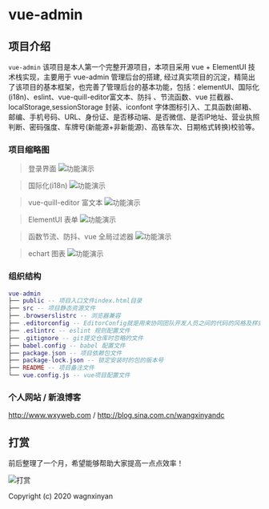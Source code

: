 # vue-admin

## 项目介绍

`vue-admin` 该项目是本人第一个完整开源项目，本项目采用 vue + ElementUI 技术栈实现，主要用于 vue-admin 管理后台的搭建, 经过真实项目的沉淀，精简出了该项目的基本框架，也完善了管理后台的基本功能，包括：elementUI、国际化(i18n)、eslint、vue-quill-editor富文本、防抖 、节流函数、vue 拦截器、localStorage,sessionStorage 封装、iconfont 字体图标引入、工具函数(邮箱、邮编、手机号码、URL、身份证、是否移动端、是否微信、是否IP地址、营业执照判断、密码强度、车牌号(新能源+非新能源)、高铁车次、日期格式转换)校验等。

### 项目缩略图

> 登录界面
![功能演示](http://zk-img.oss-cn-qingdao.aliyuncs.com/github/github01.png)

> 国际化(i18n)
![功能演示](http://zk-img.oss-cn-qingdao.aliyuncs.com/github/github02.png)

> vue-quill-editor 富文本
![功能演示](http://zk-img.oss-cn-qingdao.aliyuncs.com/github/github03.png)

> ElementUI 表单
![功能演示](http://zk-img.oss-cn-qingdao.aliyuncs.com/github/github04.png)

> 函数节流、防抖、vue 全局过滤器
![功能演示](http://zk-img.oss-cn-qingdao.aliyuncs.com/github/github05.png)

> echart 图表
![功能演示](http://zk-img.oss-cn-qingdao.aliyuncs.com/github/github06.png)

### 组织结构

``` lua
vue-admin
├── public -- 项目入口文件index.html目录
├── src -- 项目静态资源文件
├── .browserslistrc -- 浏览器兼容
├── .editorconfig -- EditorConfig就是用来协同团队开发人员之间的代码的风格及样式规范化的一个工具
├── .eslintrc -- eslint 规则配置文件
├── .gitignore -- git提交仓库时忽略的文件
├── babel.config -- babel 配置文件
├── package.json -- 项目依赖包文件
├── package-lock.json -- 锁定安装时的包的版本号
├── README -- 项目备注文件
└── vue.config.js -- vue项目配置文件
```
### 个人网站 / 新浪博客
http://www.wxyweb.com   /   http://blog.sina.com.cn/wangxinyandc

## 打赏
前后整理了一个月，希望能够帮助大家提高一点点效率！

![打赏](http://zk-img.oss-cn-qingdao.aliyuncs.com/github/alipay.png)

Copyright (c) 2020 wagnxinyan